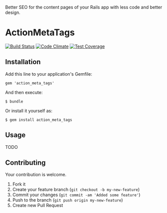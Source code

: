 Better SEO for the content pages of your Rails app with less code and better design.

# ActionMetaTags

[![Build Status](https://travis-ci.org/andrewgr/action_meta_tags.png)](https://travis-ci.org/andrewgr/action_meta_tags)
[![Code Climate](https://codeclimate.com/github/andrewgr/action_meta_tags/badges/gpa.svg)](https://codeclimate.com/github/andrewgr/action_meta_tags)
[![Test Coverage](https://codeclimate.com/github/andrewgr/action_meta_tags/badges/coverage.svg)](https://codeclimate.com/github/andrewgr/action_meta_tags/coverage)

## Installation

Add this line to your application's Gemfile:

    gem 'action_meta_tags'

And then execute:

    $ bundle

Or install it yourself as:

    $ gem install action_meta_tags

## Usage

TODO

## Contributing

Your contribution is welcome.

1. Fork it
2. Create your feature branch (`git checkout -b my-new-feature`)
3. Commit your changes (`git commit -am 'Added some feature'`)
4. Push to the branch (`git push origin my-new-feature`)
5. Create new Pull Request
